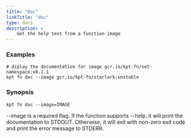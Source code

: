 ```yaml
---
title: "Doc"
linkTitle: "doc"
type: docs
description: >
    Get the help text from a function image
---
```


<!--mdtogo:Short
    Display the documentation for a function
-->

### Examples

<!--mdtogo:Examples-->

```shell
# diplay the documentation for image gcr.io/kpt-fn/set-namespace:v0.1.1
kpt fn doc --image gcr.io/kpt-fn/starlark:unstable
```

<!--mdtogo-->

### Synopsis

<!--mdtogo:Long-->

```shell
kpt fn doc --image=IMAGE
```

--image is a required flag.
If the function supports --help, it will print the documentation to STDOUT.
Otherwise, it will exit with non-zero exit code and print the error message to
STDERR.

<!--mdtogo-->
